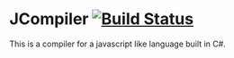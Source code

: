 # JCompiler [![Build Status](https://cozmindev.visualstudio.com/Github%20Pipelines/_apis/build/status/CozminDev.Jcompiler?branchName=master)](https://cozmindev.visualstudio.com/Github%20Pipelines/_build/latest?definitionId=1&branchName=master)

This is a compiler for a javascript like language built in C#.
